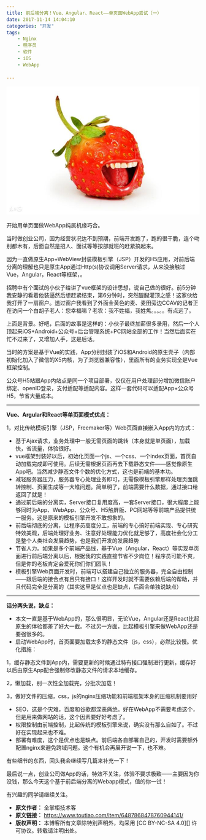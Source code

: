 ```yaml
---
title: 前后端分离！Vue、Angular、React——单页面WebApp尝试（一）
date: 2017-11-14 14:04:10
categories: "开发"
tags:
	- Nginx
	- 程序员
	- 软件
	- iOS
	- WebApp

---
```


![前后端分离！Vue、Angular、React——单页面WebApp尝试（一）][Vue_Angular_React_WebApp]

开始用单页面做WebApp纯属机缘巧合。

当时做创业公司，因为经营状况达不到预期，前端开发跑了，跑的很干脆，连个吻别都木有，后面自然是招人、面试等等按部就班的赶紧搞起来。

因为一直做原生App+WebView封装模板引擎（JSP）开发的H5应用，对前后端分离的理解也只是原生App通过Http(s)协议调用Server请求，从来没接触过Vue，Angular，React等框架，。

招聘中有个面试的小伙子给讲了vue框架的设计思想，说自己做的很好。前5分钟我安静的看着他装逼然后想赶紧结束，第6分钟时，突然醍醐灌顶之感！这家伙给我打开了一扇窗户。透过窗户我看到了外面金黄色的麦、麦田旁边CCAV的记者正在访问一个白胡子老人：您幸福嘛？老农：我不姓福，我姓焦。。。。。有点远了。

上面是背景。好吧，后面的故事是这样的：小伙子最终加薪很多录用，然后一个人顶起来iOS+Android+公众号+后台管理系统+PC网站全部的工作！当然后面实在忙不过来了，又增加人手，这是后话。

当时的方案是基于Vue的实践，App分别封装了iOS和Android的原生壳子（内部初始化加入了微信的X5内核，为了浏览器兼容性），里面所有的业务实现全是Vue框架控制。

公众号H5站跟App内站点是同一个项目部署，仅仅在用户处理部分增加微信账户绑定、openID登录，支付适配等适配内容。这样一套代码可以适配App+公众号H5，节省大量成本。

--------------------

**Vue、Argular和React等单页面模式优点：**

1，对比传统模板引擎（JSP，Freemaker等）Web页面直接嵌入App内的方式：

 *  基于Ajax请求，业务处理中一般无需页面的跳转（本身就是单页面），加载快，省流量，体验很好。
 *  vue框架封装好以后，初始化页面一个js、一个css、一个index页面，首页自动加载完成即可使用。后续无需根据页面再去下载静态文件——感觉像原生App吧。当然减少静态文件个数的优化方式，这也是前端的基本功。
 *  减轻服务器压力，服务器专心处理业务即可，无需像模板引擎那样处理页面跳转控制、页面生成等一大堆问题。简单明了，前端需要什么数据，通过接口给返回了就是！
 *  通过前后端的分离实，Server接口复用度高，一套Server接口，很大程度上能够同时为App、WebApp、公众号、H5触屏版、PC网站等等前端产品提供统一服务。这是原来的模板引擎开发不敢想象的。
 *  前后端彻底的分离，让程序员高度分工，前端的专心搞好前端实现、专心研究特效美观，后端处理好业务、注意好处理能力优化就足够了，高度社会化分工是整个人类社会发展趋势，也是我们开发的发展趋势
 *  节省人力。如果是多个前端产品线，基于Vue（Angular，React）等实现单页面进行前后端分离以后，根据我的实践直接节省不少岗位！程序员可能不爽，但是你的老板肯定会爱死你们你们团队！
 *  模板引擎Web页面开发时，前端可以搭建自己独立的服务器，完全自由控制——跟后端的接合点有且只有接口！这样开发时就不需要依赖后端的帮助，并且代码完全是分离的（其实这里是优点也是缺点，后面会单独说缺点）

--------------------

**话分两头说，缺点：**  


 *  本文一直是基于WebApp的，那么很明显，无论Vue，Angular还是React比起原生的体验都差了好大一截。不过另一方面，比起模板引擎来做WebApp还是要强很多的。
 *  启动WebApp时，首页面要加载太多的静态文件（js，css），必然比较慢。优化措施：

1，缓存静态文件到App内，需要更新的时候通过特有接口强制进行更新，缓存好以后由原生App配合强制修改静态文件的请求本地缓存。

2，懒加载，别一次性全加载完，分批次加载！

3，做好文件的压缩，css，js的nginx压缩功能和前端框架本身的压缩机制要用好

 *  SEO，这是个灾难，百度和谷歌都深恶痛绝。好在WebApp不需要考虑这个，但是用来做网站的话，这个因素要好好考虑了。
 *  权限控制由前端控制，比起传统的模板引擎来说，确实没有那么自如了。不过好在实现起来也不难。
 *  部署有难度，这个是优点也是缺点。前后端各自部署自己的，开发时需要额外配置nginx来避免跨域问题。这个有机会再展开说一下，也不难。

有些细节的东西，回头我会继续写几篇来补充一下！

最后说一点，创业公司做App的话，特效不关注，体验不要求极致——主要因为你没钱，那么今天这个基于前后端分离的Webapp模式，值的你一试！

有兴趣的同学请继续关注。


[Vue_Angular_React_WebApp]: static/resources/crawler/V3YA-FZVR-EYFQ.jpg
 *  **原文作者：** 全掌柜技术客
 *  **原文链接：** https://www.toutiao.com/item/6487868478760944141/
 *  **版权声明：** 本博客所有文章除特别声明外，均采用 [CC BY-NC-SA 4.0][] 许可协议。转载请注明出处。
